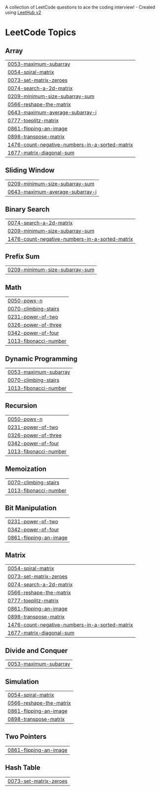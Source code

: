 A collection of LeetCode questions to ace the coding interview! - Created using [LeetHub v2](https://github.com/arunbhardwaj/LeetHub-2.0)
<!---LeetCode Topics Start-->
# LeetCode Topics
## Array
|  |
| ------- |
| [0053-maximum-subarray](https://github.com/gudepavannaren/LeetCode/tree/master/0053-maximum-subarray) |
| [0054-spiral-matrix](https://github.com/gudepavannaren/LeetCode/tree/master/0054-spiral-matrix) |
| [0073-set-matrix-zeroes](https://github.com/gudepavannaren/LeetCode/tree/master/0073-set-matrix-zeroes) |
| [0074-search-a-2d-matrix](https://github.com/gudepavannaren/LeetCode/tree/master/0074-search-a-2d-matrix) |
| [0209-minimum-size-subarray-sum](https://github.com/gudepavannaren/LeetCode/tree/master/0209-minimum-size-subarray-sum) |
| [0566-reshape-the-matrix](https://github.com/gudepavannaren/LeetCode/tree/master/0566-reshape-the-matrix) |
| [0643-maximum-average-subarray-i](https://github.com/gudepavannaren/LeetCode/tree/master/0643-maximum-average-subarray-i) |
| [0777-toeplitz-matrix](https://github.com/gudepavannaren/LeetCode/tree/master/0777-toeplitz-matrix) |
| [0861-flipping-an-image](https://github.com/gudepavannaren/LeetCode/tree/master/0861-flipping-an-image) |
| [0898-transpose-matrix](https://github.com/gudepavannaren/LeetCode/tree/master/0898-transpose-matrix) |
| [1476-count-negative-numbers-in-a-sorted-matrix](https://github.com/gudepavannaren/LeetCode/tree/master/1476-count-negative-numbers-in-a-sorted-matrix) |
| [1677-matrix-diagonal-sum](https://github.com/gudepavannaren/LeetCode/tree/master/1677-matrix-diagonal-sum) |
## Sliding Window
|  |
| ------- |
| [0209-minimum-size-subarray-sum](https://github.com/gudepavannaren/LeetCode/tree/master/0209-minimum-size-subarray-sum) |
| [0643-maximum-average-subarray-i](https://github.com/gudepavannaren/LeetCode/tree/master/0643-maximum-average-subarray-i) |
## Binary Search
|  |
| ------- |
| [0074-search-a-2d-matrix](https://github.com/gudepavannaren/LeetCode/tree/master/0074-search-a-2d-matrix) |
| [0209-minimum-size-subarray-sum](https://github.com/gudepavannaren/LeetCode/tree/master/0209-minimum-size-subarray-sum) |
| [1476-count-negative-numbers-in-a-sorted-matrix](https://github.com/gudepavannaren/LeetCode/tree/master/1476-count-negative-numbers-in-a-sorted-matrix) |
## Prefix Sum
|  |
| ------- |
| [0209-minimum-size-subarray-sum](https://github.com/gudepavannaren/LeetCode/tree/master/0209-minimum-size-subarray-sum) |
## Math
|  |
| ------- |
| [0050-powx-n](https://github.com/gudepavannaren/LeetCode/tree/master/0050-powx-n) |
| [0070-climbing-stairs](https://github.com/gudepavannaren/LeetCode/tree/master/0070-climbing-stairs) |
| [0231-power-of-two](https://github.com/gudepavannaren/LeetCode/tree/master/0231-power-of-two) |
| [0326-power-of-three](https://github.com/gudepavannaren/LeetCode/tree/master/0326-power-of-three) |
| [0342-power-of-four](https://github.com/gudepavannaren/LeetCode/tree/master/0342-power-of-four) |
| [1013-fibonacci-number](https://github.com/gudepavannaren/LeetCode/tree/master/1013-fibonacci-number) |
## Dynamic Programming
|  |
| ------- |
| [0053-maximum-subarray](https://github.com/gudepavannaren/LeetCode/tree/master/0053-maximum-subarray) |
| [0070-climbing-stairs](https://github.com/gudepavannaren/LeetCode/tree/master/0070-climbing-stairs) |
| [1013-fibonacci-number](https://github.com/gudepavannaren/LeetCode/tree/master/1013-fibonacci-number) |
## Recursion
|  |
| ------- |
| [0050-powx-n](https://github.com/gudepavannaren/LeetCode/tree/master/0050-powx-n) |
| [0231-power-of-two](https://github.com/gudepavannaren/LeetCode/tree/master/0231-power-of-two) |
| [0326-power-of-three](https://github.com/gudepavannaren/LeetCode/tree/master/0326-power-of-three) |
| [0342-power-of-four](https://github.com/gudepavannaren/LeetCode/tree/master/0342-power-of-four) |
| [1013-fibonacci-number](https://github.com/gudepavannaren/LeetCode/tree/master/1013-fibonacci-number) |
## Memoization
|  |
| ------- |
| [0070-climbing-stairs](https://github.com/gudepavannaren/LeetCode/tree/master/0070-climbing-stairs) |
| [1013-fibonacci-number](https://github.com/gudepavannaren/LeetCode/tree/master/1013-fibonacci-number) |
## Bit Manipulation
|  |
| ------- |
| [0231-power-of-two](https://github.com/gudepavannaren/LeetCode/tree/master/0231-power-of-two) |
| [0342-power-of-four](https://github.com/gudepavannaren/LeetCode/tree/master/0342-power-of-four) |
| [0861-flipping-an-image](https://github.com/gudepavannaren/LeetCode/tree/master/0861-flipping-an-image) |
## Matrix
|  |
| ------- |
| [0054-spiral-matrix](https://github.com/gudepavannaren/LeetCode/tree/master/0054-spiral-matrix) |
| [0073-set-matrix-zeroes](https://github.com/gudepavannaren/LeetCode/tree/master/0073-set-matrix-zeroes) |
| [0074-search-a-2d-matrix](https://github.com/gudepavannaren/LeetCode/tree/master/0074-search-a-2d-matrix) |
| [0566-reshape-the-matrix](https://github.com/gudepavannaren/LeetCode/tree/master/0566-reshape-the-matrix) |
| [0777-toeplitz-matrix](https://github.com/gudepavannaren/LeetCode/tree/master/0777-toeplitz-matrix) |
| [0861-flipping-an-image](https://github.com/gudepavannaren/LeetCode/tree/master/0861-flipping-an-image) |
| [0898-transpose-matrix](https://github.com/gudepavannaren/LeetCode/tree/master/0898-transpose-matrix) |
| [1476-count-negative-numbers-in-a-sorted-matrix](https://github.com/gudepavannaren/LeetCode/tree/master/1476-count-negative-numbers-in-a-sorted-matrix) |
| [1677-matrix-diagonal-sum](https://github.com/gudepavannaren/LeetCode/tree/master/1677-matrix-diagonal-sum) |
## Divide and Conquer
|  |
| ------- |
| [0053-maximum-subarray](https://github.com/gudepavannaren/LeetCode/tree/master/0053-maximum-subarray) |
## Simulation
|  |
| ------- |
| [0054-spiral-matrix](https://github.com/gudepavannaren/LeetCode/tree/master/0054-spiral-matrix) |
| [0566-reshape-the-matrix](https://github.com/gudepavannaren/LeetCode/tree/master/0566-reshape-the-matrix) |
| [0861-flipping-an-image](https://github.com/gudepavannaren/LeetCode/tree/master/0861-flipping-an-image) |
| [0898-transpose-matrix](https://github.com/gudepavannaren/LeetCode/tree/master/0898-transpose-matrix) |
## Two Pointers
|  |
| ------- |
| [0861-flipping-an-image](https://github.com/gudepavannaren/LeetCode/tree/master/0861-flipping-an-image) |
## Hash Table
|  |
| ------- |
| [0073-set-matrix-zeroes](https://github.com/gudepavannaren/LeetCode/tree/master/0073-set-matrix-zeroes) |
<!---LeetCode Topics End-->